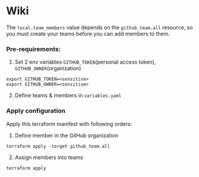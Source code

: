 # Wiki
The `local.team_members` value depends on the `github_team.all` resource, so you must create your teams before you can add members to them.

### Pre-requirements: 
1. Set 2 env variables `GITHUB_TOKEN`(personal access token), `GITHUB_OWNER`(organization)
```
export GITHUB_TOKEN=<sensitive>
export GITHUB_OWNER=<sensitive>
```

2. Define teams & members in `variables.yaml`

### Apply configuration
Apply this terraform manifest with following orders:
1. Define member in the GitHub organization
```
terraform apply -target github_team.all
```

2. Assign members into teams
```
terraform apply
```
